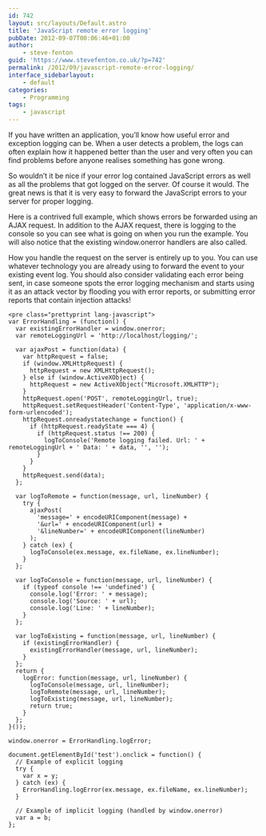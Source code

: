 ```yaml
---
id: 742
layout: src/layouts/Default.astro
title: 'JavaScript remote error logging'
pubDate: 2012-09-07T00:06:46+01:00
author:
    - steve-fenton
guid: 'https://www.stevefenton.co.uk/?p=742'
permalink: /2012/09/javascript-remote-error-logging/
interface_sidebarlayout:
    - default
categories:
    - Programming
tags:
    - javascript
---
```


If you have written an application, you’ll know how useful error and exception logging can be. When a user detects a problem, the logs can often explain how it happened better than the user and very often you can find problems before anyone realises something has gone wrong.

So wouldn’t it be nice if your error log contained JavaScript errors as well as all the problems that got logged on the server. Of course it would. The great news is that it is very easy to forward the JavaScript errors to your server for proper logging.

Here is a contrived full example, which shows errors be forwarded using an AJAX request. In addition to the AJAX request, there is logging to the console so you can see what is going on when you run the example. You will also notice that the existing window.onerror handlers are also called.

How you handle the request on the server is entirely up to you. You can use whatever technology you are already using to forward the event to your existing event log. You should also consider validating each error being sent, in case someone spots the error logging mechanism and starts using it as an attack vector by flooding you with error reports, or submitting error reports that contain injection attacks!

```
<pre class="prettyprint lang-javascript">
var ErrorHandling = (function() {
  var existingErrorHandler = window.onerror;
  var remoteLoggingUrl = 'http://localhost/logging/';

  var ajaxPost = function(data) {
    var httpRequest = false;
    if (window.XMLHttpRequest) {
      httpRequest = new XMLHttpRequest();
    } else if (window.ActiveXObject) {
      httpRequest = new ActiveXObject("Microsoft.XMLHTTP");
    }
    httpRequest.open('POST', remoteLoggingUrl, true);
    httpRequest.setRequestHeader('Content-Type', 'application/x-www-form-urlencoded');
    httpRequest.onreadystatechange = function() {
      if (httpRequest.readyState === 4) {
        if (httpRequest.status !== 200) {
          logToConsole('Remote logging failed. Url: ' + remoteLoggingUrl + ' Data: ' + data, '', '');
        }
      }
    }
    httpRequest.send(data);
  };

  var logToRemote = function(message, url, lineNumber) {
    try {
      ajaxPost(
        'message=' + encodeURIComponent(message) +
        '&url=' + encodeURIComponent(url) +
        '&lineNumber=' + encodeURIComponent(lineNumber)
      );
    } catch (ex) {
      logToConsole(ex.message, ex.fileName, ex.lineNumber);
    }
  };

  var logToConsole = function(message, url, lineNumber) {
    if (typeof console !== 'undefined') {
      console.log('Error: ' + message);
      console.log('Source: ' + url);
      console.log('Line: ' + lineNumber);
    }
  };

  var logToExisting = function(message, url, lineNumber) {
    if (existingErrorHandler) {
      existingErrorHandler(message, url, lineNumber);
    }
  };
  return {
    logError: function(message, url, lineNumber) {
      logToConsole(message, url, lineNumber);
      logToRemote(message, url, lineNumber);
      logToExisting(message, url, lineNumber);
      return true;
    }
  };
}());

window.onerror = ErrorHandling.logError;

document.getElementById('test').onclick = function() {
  // Example of explicit logging
  try {
    var x = y;
  } catch (ex) {
    ErrorHandling.logError(ex.message, ex.fileName, ex.lineNumber);
  }

  // Example of implicit logging (handled by window.onerror)
  var a = b;
};
```